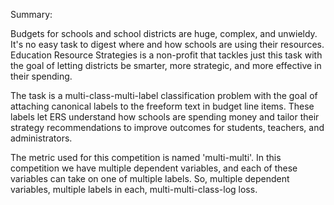 Summary:

Budgets for schools and school districts are huge, complex, and unwieldy. It's no easy task to digest where and how schools are using their resources. Education Resource Strategies is a non-profit that tackles just this task with the goal of letting districts be smarter, more strategic, and more effective in their spending.

The task is a multi-class-multi-label classification problem with the goal of attaching canonical labels to the freeform text in budget line items. These labels let ERS understand how schools are spending money and tailor their strategy recommendations to improve outcomes for students, teachers, and administrators.


The metric used for this competition is named 'multi-multi'. In this competition we have multiple dependent variables, and each of these variables can take on one of multiple labels. So, multiple dependent variables, multiple labels in each, multi-multi-class-log loss.
